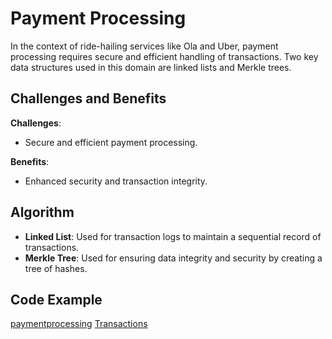 # Payment Processing

In the context of ride-hailing services like Ola and Uber, payment processing requires secure and efficient handling of transactions. Two key data structures used in this domain are linked lists and Merkle trees.

## Challenges and Benefits

**Challenges**:
- Secure and efficient payment processing.

**Benefits**:
- Enhanced security and transaction integrity.

## Algorithm

- **Linked List**: Used for transaction logs to maintain a sequential record of transactions.
- **Merkle Tree**: Used for ensuring data integrity and security by creating a tree of hashes.

## Code Example
[paymentprocessing](paymentprocessing.cpp)
[Transactions](transactions.cpp)
